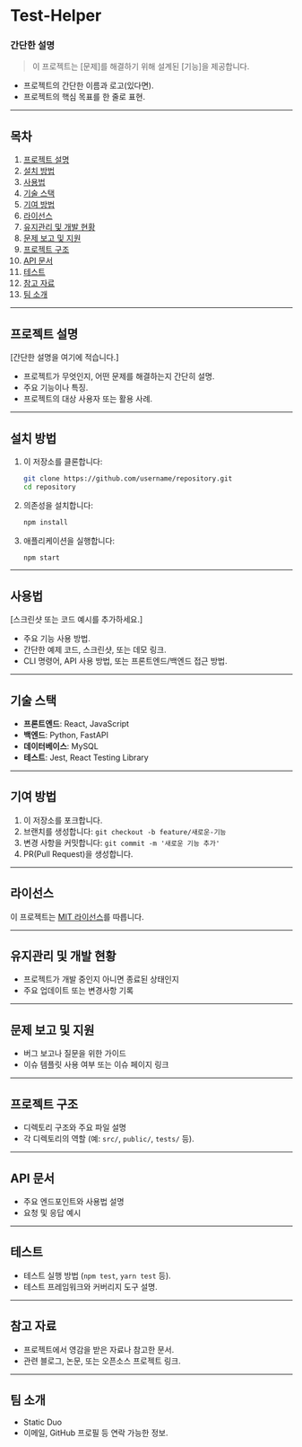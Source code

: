 # Test-Helper

### 간단한 설명
> 이 프로젝트는 [문제]를 해결하기 위해 설계된 [기능]을 제공합니다.
- 프로젝트의 간단한 이름과 로고(있다면).
- 프로젝트의 핵심 목표를 한 줄로 표현.

---

## 목차
1. [프로젝트 설명](#프로젝트-설명)
2. [설치 방법](#설치-방법)
3. [사용법](#사용법)
4. [기술 스택](#기술-스택)
5. [기여 방법](#기여-방법)
6. [라이선스](#라이선스)
7. [유지관리 및 개발 현황](#유지관리-및-개발-현황)
8. [문제 보고 및 지원](#문제-보고-및-지원)
9. [프로젝트 구조](#프로젝트-구조)
10. [API 문서](#API-문서)
11. [테스트](#테스트)
12. [참고 자료](#참고-자료)
13. [팀 소개](#팀-소개)

---

## 프로젝트 설명
[간단한 설명을 여기에 적습니다.]
- 프로젝트가 무엇인지, 어떤 문제를 해결하는지 간단히 설명.
- 주요 기능이나 특징.
- 프로젝트의 대상 사용자 또는 활용 사례.

---

## 설치 방법
1. 이 저장소를 클론합니다:
   ```bash
   git clone https://github.com/username/repository.git
   cd repository
   ```
2. 의존성을 설치합니다:
   ```bash
   npm install
   ```
3. 애플리케이션을 실행합니다:
   ```bash
   npm start
   ```

---

## 사용법
[스크린샷 또는 코드 예시를 추가하세요.]
- 주요 기능 사용 방법.
- 간단한 예제 코드, 스크린샷, 또는 데모 링크.
- CLI 명령어, API 사용 방법, 또는 프론트엔드/백엔드 접근 방법.

---

## 기술 스택
- **프론트엔드**: React, JavaScript
- **백엔드**: Python, FastAPI
- **데이터베이스**: MySQL
- **테스트**: Jest, React Testing Library

---

## 기여 방법
1. 이 저장소를 포크합니다.
2. 브랜치를 생성합니다: `git checkout -b feature/새로운-기능`
3. 변경 사항을 커밋합니다: `git commit -m '새로운 기능 추가'`
4. PR(Pull Request)을 생성합니다.

---

## 라이선스
이 프로젝트는 [MIT 라이선스](LICENSE)를 따릅니다.

---

## 유지관리 및 개발 현황
- 프로젝트가 개발 중인지 아니면 종료된 상태인지
- 주요 업데이트 또는 변경사항 기록

---

## 문제 보고 및 지원
- 버그 보고나 질문을 위한 가이드
- 이슈 템플릿 사용 여부 또는 이슈 페이지 링크

---

## 프로젝트 구조
- 디렉토리 구조와 주요 파일 설명
- 각 디렉토리의 역할  (예: `src/`, `public/`, `tests/` 등).

---

## API 문서
- 주요 엔드포인트와 사용법 설명
- 요청 및 응답 예시

---

## 테스트
- 테스트 실행 방법 (`npm test`, `yarn test` 등).
- 테스트 프레임워크와 커버리지 도구 설명.

---

## 참고 자료
- 프로젝트에서 영감을 받은 자료나 참고한 문서.
- 관련 블로그, 논문, 또는 오픈소스 프로젝트 링크.

---

## 팀 소개
- Static Duo
- 이메일, GitHub 프로필 등 연락 가능한 정보.
